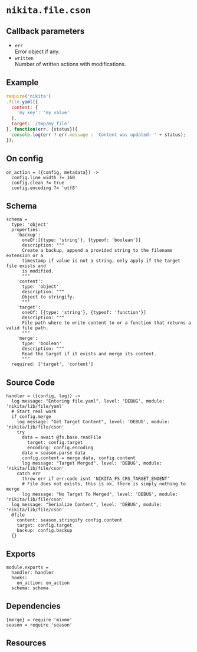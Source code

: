 
# `nikita.file.cson`

## Callback parameters

* `err`   
  Error object if any.   
* `written`   
  Number of written actions with modifications.   

## Example

```js
require('nikita')
.file.yaml({
  content: {
    'my_key': 'my value'
  },
  target: '/tmp/my_file'
}, function(err, {status}){
  console.log(err ? err.message : 'Content was updated: ' + status);
});
```

## On config

    on_action = ({config, metadata}) ->
      config.line_width ?= 160
      config.clean ?= true
      config.encoding ?= 'utf8'

## Schema

    schema =
      type: 'object'
      properties:
        'backup':
          oneOf:[{type: 'string'}, {typeof: 'boolean'}]
          description: """
          Create a backup, append a provided string to the filename extension or a
          timestamp if value is not a string, only apply if the target file exists and
          is modified.
          """
        'content':
          type: 'object'
          description: """
          Object to stringify.   
          """
        'target':
          oneOf: [{type: 'string'}, {typeof: 'function'}]
          description: """
          File path where to write content to or a function that returns a valid file path.   
          """
        'merge':
          type: 'boolean'
          description: """
          Read the target if it exists and merge its content.
          """
      required: ['target', 'content']

## Source Code

    handler = ({config, log}) ->
      log message: "Entering file.yaml", level: 'DEBUG', module: 'nikita/lib/file/yaml'
      # Start real work
      if config.merge
        log message: "Get Target Content", level: 'DEBUG', module: 'nikita/lib/file/cson'
        try
          data = await @fs.base.readFile
            target: config.target
            encoding: config.encoding
          data = season.parse data
          config.content = merge data, config.content
          log message: "Target Merged", level: 'DEBUG', module: 'nikita/lib/file/cson'
        catch err
          throw err if err.code isnt 'NIKITA_FS_CRS_TARGET_ENOENT'
          # File does not exists, this is ok, there is simply nothing to merge
          log message: "No Target To Merged", level: 'DEBUG', module: 'nikita/lib/file/cson'
      log message: "Serialize Content", level: 'DEBUG', module: 'nikita/lib/file/cson'
      @file
        content: season.stringify config.content
        target: config.target
        backup: config.backup
      {}

## Exports

    module.exports =
      handler: handler
      hooks:
        on_action: on_action
      schema: schema

## Dependencies

    {merge} = require 'mixme'
    season = require 'season'

## Resources

[season]: https://www.npmjs.com/package/season
